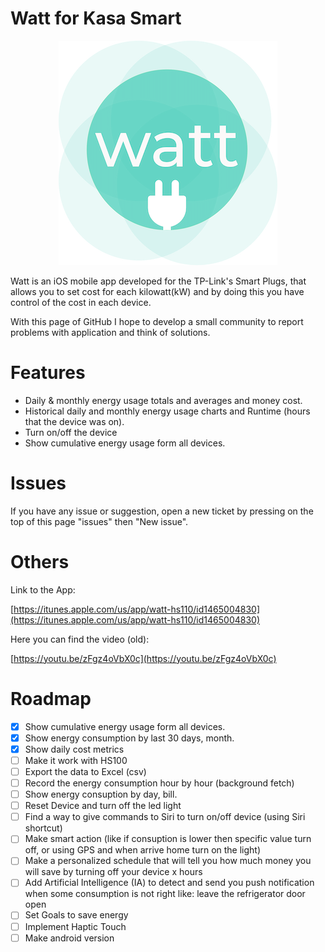 # Watt for Kasa Smart

      
<p align="center">
<img alt="Screenshot" src="assets/logo.png">
</p>

Watt is an iOS mobile app developed for the TP-Link's Smart Plugs, that allows you to set cost for each kilowatt(kW) and by doing this you have control of the cost in each device.

With this page of GitHub I hope to develop a small community to report problems with application and think of solutions.

# Features

- Daily & monthly energy usage totals and averages and money cost.
- Historical daily and monthly energy usage charts and Runtime (hours that the device was on).
- Turn on/off the device
- Show cumulative energy usage form all devices.

# Issues

If you have any issue or suggestion, open a new ticket by pressing on the top of this page "issues" then "New issue".


# Others

Link to the App:

[https://itunes.apple.com/us/app/watt-hs110/id1465004830](https://itunes.apple.com/us/app/watt-hs110/id1465004830)

Here you can find the video (old):

[https://youtu.be/zFgz4oVbX0c](https://youtu.be/zFgz4oVbX0c)


# Roadmap

- [x] Show cumulative energy usage form all devices.
- [x] Show energy consumption by last 30 days, month.
- [x] Show daily cost metrics
- [ ] Make it work with HS100
- [ ] Export the data to Excel (csv)
- [ ] Record the energy consumption hour by hour (background fetch)
- [ ] Show energy consuption by day, bill.
- [ ] Reset Device and turn off the led light
- [ ] Find a way to give commands to Siri to turn on/off device (using Siri shortcut)
- [ ] Make smart action (like if consuption is lower then specific value turn off, or using GPS and when arrive home turn on the light)
- [ ] Make a personalized schedule that  will tell you how much money you will save by turning off your device x hours
- [ ] Add Artificial Intelligence (IA) to detect and send you push notification when some consumption is not right like: leave the refrigerator door open
- [ ] Set Goals to save energy
- [ ] Implement Haptic Touch
- [ ] Make android version
